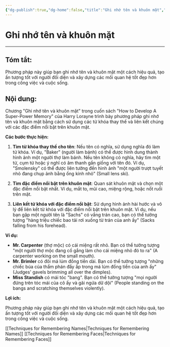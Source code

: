 ```yaml
---
{"dg-publish":true,"dg-home":false,"title":"Ghi nhớ tên và khuôn mặt","date":"2024-08-31","tags":["#books","#memory","#How_to_Develop_A_Super_Power_Memory"],"Chương":"Chương15","dg-path":"Books/04 - How to Develop A Super-Power Memory/Chapter 15 - Remembering Names and Faces.md","permalink":"/books/04-how-to-develop-a-super-power-memory/chapter-15-remembering-names-and-faces/","dgPassFrontmatter":true,"updated":"2025-01-31T00:10:34.873+07:00"}
---
```


# Ghi nhớ tên và khuôn mặt
---
## Tóm tắt:
Phương pháp này giúp bạn ghi nhớ tên và khuôn mặt một cách hiệu quả, tạo ấn tượng tốt với người đối diện và xây dựng các mối quan hệ tốt đẹp hơn trong công việc và cuộc sống.

## Nội dung:
Chương "Ghi nhớ tên và khuôn mặt" trong cuốn sách "How to Develop A Super-Power Memory" của Harry Lorayne trình bày phương pháp ghi nhớ tên và khuôn mặt bằng cách sử dụng các từ khóa thay thế và liên kết chúng với các đặc điểm nổi bật trên khuôn mặt.

**Các bước thực hiện:**

1. **Tìm từ khóa thay thế cho tên**: Nếu tên có nghĩa, sử dụng nghĩa đó làm từ khóa. Ví dụ, "Baker" (người làm bánh) có thể được hình dung thành hình ảnh một người thợ làm bánh. Nếu tên không có nghĩa, hãy tìm một từ, cụm từ hoặc ý nghĩ có âm thanh gần giống với tên đó. Ví dụ, "Smolensky" có thể được liên tưởng đến hình ảnh "một người trượt tuyết nhỏ đang chụp ảnh bằng ống kính nhỏ" (Small lens ski).
    
2. **Tìm đặc điểm nổi bật trên khuôn mặt**: Quan sát khuôn mặt và chọn một đặc điểm nổi bật nhất. Ví dụ, mắt to, mũi cao, miệng rộng, hoặc nốt ruồi trên mặt.
    
3. **Liên kết từ khóa với đặc điểm nổi bật**: Sử dụng hình ảnh hài hước và vô lý để liên kết từ khóa với đặc điểm nổi bật trên khuôn mặt. Ví dụ, nếu bạn gặp một người tên là "Sachs" có vầng trán cao, bạn có thể tưởng tượng "hàng triệu chiếc bao tải rơi xuống từ trán của anh ấy" (Sacks falling from his forehead).
    

**Ví dụ:**

- **Mr. Carpenter** (thợ mộc) có cái miệng rất nhỏ. Bạn có thể tưởng tượng "một người thợ mộc đang cố gắng làm cho cái miệng nhỏ đó to ra" (A carpenter working on the small mouth).
- **Mr. Brimler** có đôi má lúm đồng tiền dài. Bạn có thể tưởng tượng "những chiếc búa của thẩm phán đầy ắp trong má lúm đồng tiền của anh ấy" (Judges' gavels brimming all over the dimples).
- **Miss Standish** có mái tóc "bang". Bạn có thể tưởng tượng "mọi người đứng trên tóc mái của cô ấy và gãi ngứa dữ dội" (People standing on the bangs and scratching themselves violently).

**Lợi ích:**

Phương pháp này giúp bạn ghi nhớ tên và khuôn mặt một cách hiệu quả, tạo ấn tượng tốt với người đối diện và xây dựng các mối quan hệ tốt đẹp hơn trong công việc và cuộc sống.

[[Techniques for Remembering Names\|Techniques for Remembering Names]]
[[Techniques for Remembering Faces\|Techniques for Remembering Faces]]
